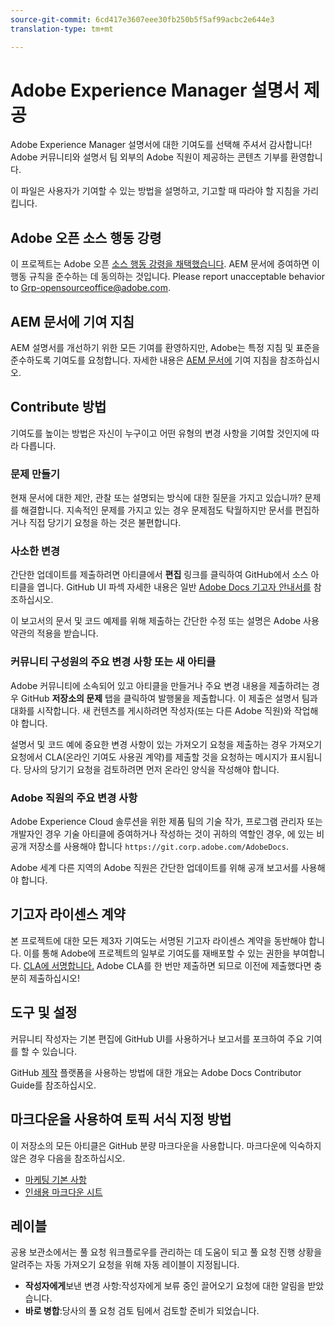 ```yaml
---
source-git-commit: 6cd417e3607eee30fb250b5f5af99acbc2e644e3
translation-type: tm+mt

---
```

# Adobe Experience Manager 설명서 제공

Adobe Experience Manager 설명서에 대한 기여도를 선택해 주셔서 감사합니다! Adobe 커뮤니티와 설명서 팀 외부의 Adobe 직원이 제공하는 콘텐츠 기부를 환영합니다.

이 파일은 사용자가 기여할 수 있는 방법을 설명하고, 기고할 때 따라야 할 지침을 가리킵니다.

## Adobe 오픈 소스 행동 강령

이 프로젝트는 Adobe 오픈 [소스 행동 강령을 채택했습니다](code-of-conduct.md). AEM 문서에 증여하면 이 행동 규칙을 준수하는 데 동의하는 것입니다. Please report unacceptable behavior to [Grp-opensourceoffice@adobe.com](mailto:Grp-opensourceoffice@adobe.com).

## AEM 문서에 기여 지침

AEM 설명서를 개선하기 위한 모든 기여를 환영하지만, Adobe는 특정 지침 및 표준을 준수하도록 기여도를 요청합니다. 자세한 내용은 [AEM 문서에](guidelines.md) 기여 지침을 참조하십시오.

## Contribute 방법

기여도를 높이는 방법은 자신이 누구이고 어떤 유형의 변경 사항을 기여할 것인지에 따라 다릅니다.

### 문제 만들기

현재 문서에 대한 제안, 관찰 또는 설명되는 방식에 대한 질문을 가지고 있습니까? 문제를 해결합니다. 지속적인 문제를 가지고 있는 경우 문제점도 탁월하지만 문서를 편집하거나 직접 당기기 요청을 하는 것은 불편합니다.

### 사소한 변경

간단한 업데이트를 제출하려면 아티클에서 **편집** 링크를 클릭하여 GitHub에서 소스 아티클을 엽니다. GitHub UI 파섹 자세한 내용은 일반 [Adobe Docs 기고자 안내서를](https://docs.adobe.com/help/en/contributor/contributor-guide/introduction.html) 참조하십시오.

이 보고서의 문서 및 코드 예제를 위해 제출하는 간단한 수정 또는 설명은 Adobe 사용 약관의 적용을 받습니다.

### 커뮤니티 구성원의 주요 변경 사항 또는 새 아티클

Adobe 커뮤니티에 소속되어 있고 아티클을 만들거나 주요 변경 내용을 제출하려는 경우 GitHub **저장소의 문제** 탭을 클릭하여 발행물을 제출합니다. 이 제출은 설명서 팀과 대화를 시작합니다. 새 컨텐츠를 게시하려면 작성자(또는 다른 Adobe 직원)와 작업해야 합니다.

설명서 및 코드 예에 중요한 변경 사항이 있는 가져오기 요청을 제출하는 경우 가져오기 요청에서 CLA(온라인 기여도 사용권 계약)를 제출할 것을 요청하는 메시지가 표시됩니다. 당사의 당기기 요청을 검토하려면 먼저 온라인 양식을 작성해야 합니다.

### Adobe 직원의 주요 변경 사항

Adobe Experience Cloud 솔루션을 위한 제품 팀의 기술 작가, 프로그램 관리자 또는 개발자인 경우 기술 아티클에 증여하거나 작성하는 것이 귀하의 역할인 경우, 에 있는 비공개 저장소를 사용해야 합니다 `https://git.corp.adobe.com/AdobeDocs`.

Adobe 세계 다른 지역의 Adobe 직원은 간단한 업데이트를 위해 공개 보고서를 사용해야 합니다.

## 기고자 라이센스 계약

본 프로젝트에 대한 모든 제3자 기여도는 서명된 기고자 라이센스 계약을 동반해야 합니다. 이를 통해 Adobe에 프로젝트의 일부로 기여도를 재배포할 수 있는 권한을 부여합니다. [CLA에 서명합니다.](https://opensource.adobe.com/cla.html) Adobe CLA를 한 번만 제출하면 되므로 이전에 제출했다면 충분히 제출하십시오!

## 도구 및 설정

커뮤니티 작성자는 기본 편집에 GitHub UI를 사용하거나 보고서를 포크하여 주요 기여를 할 수 있습니다.

GitHub [제작](https://docs.adobe.com/help/en/contributor/contributor-guide/introduction.html) 플랫폼을 사용하는 방법에 대한 개요는 Adobe Docs Contributor Guide를 참조하십시오.

## 마크다운을 사용하여 토픽 서식 지정 방법

이 저장소의 모든 아티클은 GitHub 분량 마크다운을 사용합니다. 마크다운에 익숙하지 않은 경우 다음을 참조하십시오.

* [마케팅 기본 사항](https://help.github.com/articles/getting-started-with-writing-and-formatting-on-github/)
* [인쇄용 마크다운 시트](https://guides.github.com/pdfs/markdown-cheatsheet-online.pdf)

## 레이블

공용 보관소에서는 풀 요청 워크플로우를 관리하는 데 도움이 되고 풀 요청 진행 상황을 알려주는 자동 가져오기 요청을 위해 자동 레이블이 지정됩니다.

* **작성자에게**&#x200B;보낸 변경 사항:작성자에게 보류 중인 끌어오기 요청에 대한 알림을 받았습니다.
* **바로 병합**:당사의 풀 요청 검토 팀에서 검토할 준비가 되었습니다.

